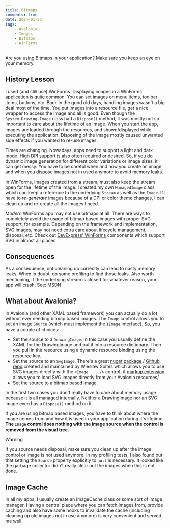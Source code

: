 ```yaml
---
title: Bitmaps
comments: true
date: 2024-01-23
tags: 
    - Avalonia
    - Images
    - Bitmaps
    - WinForms
---
```


Are you using Bitmaps in your application? Make sure you keep an eye on your memory.

<!--more-->

## History Lesson

I used (and still use) WinForms. Displaying images in a WinForms application is quite common. You can set images on menu items, toolbar items, buttons, etc. Back in the good old days, handling images wasn't a big deal most of the time. You put images into a resource file, get a nice wrapper to access the image and all is good. Even though the `System.Drawing.Image` class had a `Dispose()` method, it was mostly not so important to care about the lifetime of an image. When you start the app, images are loaded through the resources, and shown/displayed while executing the application. Disposing of the image mostly caused unwanted side effects if you wanted to re-use images.

Times are changing. Nowadays, apps need to support a light and dark mode. High DPI support is also often required or desired. So, if you do dynamic image generation for different color variations or image sizes, it can get messy. You have to be careful when and how you create an image and when you dispose images not in used anymore to avoid memory leaks.

In WinForms, images created from a stream, must also keep the stream open for the lifetime of the image. I created my own `ManagedImage` class which can keep a reference to the underlying `Stream` as well as the `Image`. If I have to *re-generate* images because of a DPI or color theme changes, I can clean up and re-create all the images I need.

*Modern* WinForms app may not use bitmaps at all. There are ways to completely avoid the usage of bitmap based images with proper SVG support, for example. Depending on the framework and implementation, SVG images, may not need extra care about lifecycle management, disposal, etc. Check out [DevExpress' WinForms](https://docs.devexpress.com/WindowsForms/117631/Common-Features/Graphics-Performance-and-High-DPI/How-To-Draw-and-Use-SVG-Images) components which support SVG in almost all places. 

## Consequences

As a consequence, not cleaning up correctly can lead to nasty memory leaks. When in doubt, do some profiling to find those leaks. Also worth mentioning, if the underlying stream is closed for whatever reason, your app will crash. See: [MSDN](https://learn.microsoft.com/en-us/dotnet/api/system.drawing.image.fromstream?view=dotnet-plat-ext-8.0#system-drawing-image-fromstream(system-io-stream))

## What about Avalonia?

In Avalonia (and other XAML based framework) you can actually do a lot without ever needing bitmap based images. The `Image` control allows you to set an image `Source` (which must implement the `IImage` interface). So, you have a couple of choices:

- Set the source to a `DrawingImage`. In this case you usually define the XAML for the DrawingImage and put it into a resource dictionary. Then you pull in the resource using a dynamic resource binding using the resource key. 
- Set the source to an `SvgImage`. There's a great [nuget package](https://www.nuget.org/packages/Avalonia.Svg/) / [Github repo](https://github.com/wieslawsoltes/Svg.Skia) created and maintained by 
Wiesław Šoltés which allows you to use SVG images directly with the `<Image ... />` control. A [markup extension](https://github.com/wieslawsoltes/Svg.Skia?tab=readme-ov-file#image-control) allows you to load SVG images directly from your Avalonia resources/
- Set the source to a bitmap based image.

In the first two cases you don't really have to care about memory usage because it is all managed internally. Neither a DrawingImage nor an SVG image even has a `Dispose()` method on it.

If you are using bitmap based images, you have to think about where the image comes from and how it is used in your application during it's lifetime. **The `Image` control does nothing with the image source when the control is removed from the visual tree.** 

> [!WARNING]
> If you source needs disposal, make sure you clean up after the image control or image is not used anymore. In my profiling tests, I also found out that setting the `Source` property explicitly to `null` is necessary. It looked like the garbage collector didn't really clear out the images when this is not done.

## Image Cache

In all my apps, I usually create an ImageCache class or some sort of image manager. Having a central place where you can fetch images from, provide caching and also have some hooks to invalidate the cache (including cleaning up old images not in use anymore) is very convenient and served me well.